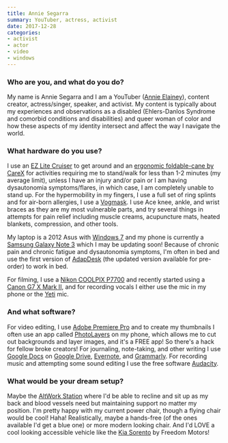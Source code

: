 ```yaml
---
title: Annie Segarra
summary: YouTuber, actress, activist
date: 2017-12-28
categories:
- activist
- actor
- video
- windows
---
```


### Who are you, and what do you do?

My name is Annie Segarra and I am a YouTuber ([Annie Elainey](https://www.youtube.com/user/theannieelainey "Annie's YouTube account.")), content creator, actress/singer, speaker, and activist. My content is typically about my experiences and observations as a disabled (Ehlers-Danlos Syndrome and comorbid conditions and disabilities) and queer woman of color and how these aspects of my identity intersect and affect the way I navigate the world. 

### What hardware do you use?

I use an [EZ Lite Cruiser][ez-lite-cruiser-deluxe-dx10] to get around and an [ergonomic foldable-cane by CareX][soft-grip-folding-cane] for activities requiring me to stand/walk for less than 1-2 minutes (my average limit), unless I have an injury and/or pain or I am having dysautonomia symptoms/flares, in which case, I am completely unable to stand up. For the hypermobility in my fingers, I use a full set of ring splints and for air-born allergies, I use a [Vogmask][n99-cv]. I use Ace knee, ankle, and wrist braces as they are my most vulnerable parts, and try several things in attempts for pain relief including muscle creams, acupuncture mats, heated blankets, compression, and other tools.

My laptop is a 2012 Asus with [Windows 7][windows-7] and my phone is currently a [Samsung Galaxy Note 3][galaxy-note-3] which I may be updating soon! Because of chronic pain and chronic fatigue and dysautonomia symptoms, I'm often in bed and use the first version of [AdapDesk][] (the updated version available for pre-order) to work in bed. 

For filming, I use a [Nikon COOLPIX P7700][coolpix-p7700] and recently started using a [Canon G7 X Mark II][powershot-g7-x-mark-ii], and for recording vocals I either use the mic in my phone or the [Yeti][] mic.

### And what software?

For video editing, I use [Adobe Premiere Pro][premiere-pro] and to create my thumbnails I often use an app called [PhotoLayers][photolayers-android] on my phone, which allows me to cut out backgrounds and layer images, and it's a FREE app! So there's a hack for fellow broke creators! For journaling, note-taking, and other writing I use [Google Docs][google-docs] on [Google Drive][google-drive], [Evernote][], and [Grammarly][]. For recording music and attempting some sound editing I use the free software [Audacity][]. 

### What would be your dream setup?

Maybe the [AltWork Station][altwork-station] where I'd be able to recline and sit up as my back and blood vessels need but maintaining support no matter my position. I'm pretty happy with my current power chair, though a flying chair would be cool! Haha! Realistically, maybe a hands-free (of the ones available I'd get a blue one) or more modern looking chair. And I'd LOVE a cool looking accessible vehicle like the [Kia Sorento][kia-sorento] by Freedom Motors!

[adapdesk]: http://web.archive.org/web/20221016193416/https://www.kickstarter.com/projects/adapdeskteam/adapdesk-the-worlds-best-portable-device-desk "A portable work desk."
[altwork-station]: https://altwork.com/ "An adjustable work station."
[audacity]: https://sourceforge.net/projects/audacity/ "An open-source, cross-platform audio editor."
[coolpix-p7700]: https://www.nikonusa.com/en/Nikon-Products/Product-Archive/Compact-Digital-Cameras/COOLPIX-P7700.html "A 12.2 megapixel camera."
[evernote]: https://evernote.com/ "Online software for capturing notes."
[ez-lite-cruiser-deluxe-dx10]: http://web.archive.org/web/20160310095014/http://www.amazon.com:80/EZ-Lite-Cruiser-Deluxe-DX10/dp/B013ZDE9DM "A personal electric mobility device."
[galaxy-note-3]: https://en.wikipedia.org/wiki/Samsung_Galaxy_Note_3 "A phone/tablet."
[google-docs]: https://en.wikipedia.org/wiki/Google_Docs "A web-based office suite."
[google-drive]: https://accounts.google.com/ServiceLogin?service=wise&passive=1209600&osid=1&continue=https://drive.google.com/&followup=https://drive.google.com/&emr=1 "A cloud storage service."
[grammarly]: http://web.archive.org/web/20221227052606/https://www.grammarly.com/ "A writing and grammar service."
[kia-sorento]: https://www.freedommotors.com/wheelchair-accessible-conversions/kia-sorento-wheelchair-accessible-vehicle/ "A wheelchair-accessible car."
[n99-cv]: https://www.amazon.com/Vogmask-Vegan-Leather-LARGE-150-200/dp/B00QR2ST58/ "A face mask for protection against pollen and pollution."
[photolayers-android]: https://play.google.com/store/apps/details?id=com.handycloset.android.photolayers "An app for combining photos."
[powershot-g7-x-mark-ii]: https://www.usa.canon.com/shop/p/powershot-g7-x-mark-ii "A 20.1 megapixel camera."
[premiere-pro]: https://en.wikipedia.org/wiki/Adobe_Premiere_Pro "A video editing suite."
[soft-grip-folding-cane]: http://web.archive.org/web/20150904174055/http://www.amazon.com:80/Carex-Soft-Grip-Folding-Black/dp/B001AFD2Z4 "A folding cane."
[windows-7]: https://en.wikipedia.org/wiki/Windows_7 "An operating system."
[yeti]: https://bluemic.com/yeti/ "A USB microphone."
